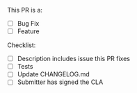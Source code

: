 <!--
  Instructions

  Please read: https://github.com/Polymer/lit-element/blob/master/CONTRIBUTING.md#contributing-pull-requests

  All code PRs must have an associated issue, tests, and update the changelog.
  Without these your PR may languish or simply be closed.
-->

<!-- Description -->
<!-- Please include "Fixes #X" so GitHub can track PRs against issues. -->

This PR is a:
- [ ] Bug Fix
- [ ] Feature

Checklist:
- [ ] Description includes issue this PR fixes
- [ ] Tests
- [ ] Update CHANGELOG.md
- [ ] Submitter has signed the CLA
